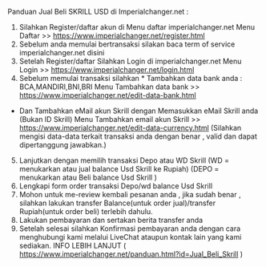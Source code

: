 Panduan Jual Beli SKRILL USD di Imperialchanger.net : 
1. Silahkan Register/daftar akun di Menu daftar imperialchanger.net
Menu Daftar >> https://www.imperialchanger.net/register.html
2. Sebelum anda memulai bertransaksi silakan baca term of service imperialchanger.net disini
3. Setelah Register/daftar Silahkan Login di imperialchanger.net
Menu Login >> https://www.imperialchanger.net/login.html
4. Sebelum memulai transaksi silahkan * Tambahkan data bank anda : BCA,MANDIRI,BNI,BRI
Menu Tambahkan data bank >> https://www.imperialchanger.net/edit-data-bank.html
* Dan Tambahkan eMail akun Skrill dengan Memasukkan eMail Skrill anda (Bukan ID Skrill)
Menu Tambahkan email akun Skrill >> https://www.imperialchanger.net/edit-data-currency.html
(Silahkan mengisi data-data terkait transaksi anda dengan benar , valid dan dapat dipertanggung jawabkan.)
5. Lanjutkan dengan memilih transaksi Depo atau WD Skrill
(WD = menukarkan atau jual balance Usd Skrill ke Rupiah)
(DEPO = menukarkan atau Beli balance Usd Skrill )
6. Lengkapi form order transaksi Depo/wd balance Usd Skrill
7. Mohon untuk me-review kembali pesanan anda , jika sudah benar , silahkan lakukan transfer Balance(untuk order jual)/transfer Rupiah(untuk order beli) terlebih dahulu.
8. Lakukan pembayaran dan sertakan berita transfer anda
9. Setelah selesai silahkan Konfirmasi pembayaran anda dengan cara menghubungi kami melalui LiveChat ataupun kontak lain yang kami sediakan.
INFO LEBIH LANJUT ( https://www.imperialchanger.net/panduan.html?id=Jual_Beli_Skrill )
